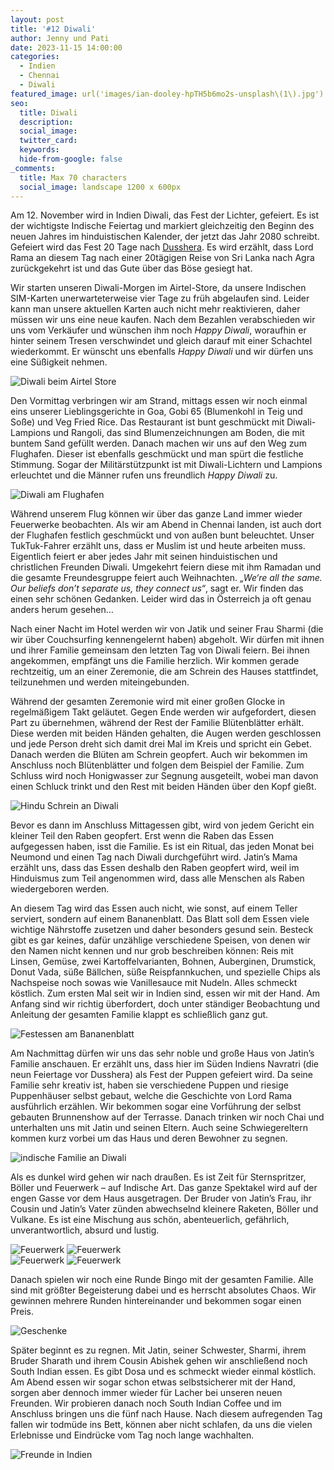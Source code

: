 ```yaml
---
layout: post
title: '#12 Diwali'
author: Jenny und Pati
date: 2023-11-15 14:00:00
categories:
  - Indien
  - Chennai
  - Diwali
featured_image: url('images/ian-dooley-hpTH5b6mo2s-unsplash\(1\).jpg')
seo:
  title: Diwali
  description:
  social_image:
  twitter_card:
  keywords:
  hide-from-google: false
_comments:
  title: Max 70 characters
  social_image: landscape 1200 x 600px
---
```

Am 12. November wird in Indien Diwali, das Fest der Lichter, gefeiert. Es ist der wichtigste Indische Feiertag und markiert gleichzeitig den Beginn des neuen Jahres im hinduistischen Kalender, der jetzt das Jahr 2080 schreibt. Gefeiert wird das Fest 20 Tage nach [Dusshera](2023-10-26-jaipur). Es wird erzählt, dass Lord Rama an diesem Tag nach einer 20tägigen Reise von Sri Lanka nach Agra zurückgekehrt ist und das Gute über das Böse gesiegt hat. 

Wir starten unseren Diwali-Morgen im Airtel-Store, da unsere Indischen SIM-Karten unerwarteterweise vier Tage zu früh abgelaufen sind. Leider kann man unsere aktuellen Karten auch nicht mehr reaktivieren, daher müssen wir uns eine neue kaufen. Nach dem Bezahlen verabschieden wir uns vom Verkäufer und wünschen ihm noch *Happy Diwali*, woraufhin er hinter seinem Tresen verschwindet und gleich darauf mit einer Schachtel wiederkommt. Er wünscht uns ebenfalls *Happy Diwali* und wir dürfen uns eine Süßigkeit nehmen.

<div class="img1">
 	<img src="/images/diary/indien/diwali/diwali-5.jpg" alt="Diwali beim Airtel Store">
</div>

Den Vormittag verbringen wir am Strand, mittags essen wir noch einmal eins unserer Lieblingsgerichte in Goa, Gobi 65 (Blumenkohl in Teig und Soße) und Veg Fried Rice. Das Restaurant ist bunt geschmückt mit Diwali-Lampions und Rangoli, das sind Blumenzeichnungen am Boden, die mit buntem Sand gefüllt werden. Danach machen wir uns auf den Weg zum Flughafen. Dieser ist ebenfalls geschmückt und man spürt die festliche Stimmung. Sogar der Militärstützpunkt ist mit Diwali-Lichtern und Lampions erleuchtet und die Männer rufen uns freundlich *Happy Diwali* zu. 

<div class="img1">
 	<img src="/images/diary/indien/diwali/diwali-10.jpg" alt="Diwali am Flughafen">
</div>

Während unserem Flug können wir über das ganze Land immer wieder Feuerwerke beobachten. Als wir am Abend in Chennai landen, ist auch dort der Flughafen festlich geschmückt und von außen bunt beleuchtet. Unser TukTuk-Fahrer erzählt uns, dass er Muslim ist und heute arbeiten muss. Eigentlich feiert er aber jedes Jahr mit seinen hinduistischen und christlichen Freunden Diwali. Umgekehrt feiern diese mit ihm Ramadan und die gesamte Freundesgruppe feiert auch Weihnachten. *„We‘re all the same. Our beliefs don’t separate us, they connect us“*, sagt er. Wir finden das einen sehr schönen Gedanken. Leider wird das in Österreich ja oft genau anders herum gesehen…

Nach einer Nacht im Hotel werden wir von Jatik und seiner Frau Sharmi (die wir über Couchsurfing kennengelernt haben) abgeholt. Wir dürfen mit ihnen und ihrer Familie gemeinsam den letzten Tag von Diwali feiern. Bei ihnen angekommen, empfängt uns die Familie herzlich. Wir kommen gerade rechtzeitig, um an einer Zeremonie, die am Schrein des Hauses stattfindet, teilzunehmen und werden miteingebunden.

Während der gesamten Zeremonie wird mit einer großen Glocke in regelmäßigem Takt geläutet. Gegen Ende werden wir aufgefordert, diesen Part zu übernehmen, während der Rest der Familie Blütenblätter erhält. Diese werden mit beiden Händen gehalten, die Augen werden geschlossen und jede Person dreht sich damit drei Mal im Kreis und spricht ein Gebet. Danach werden die Blüten am Schrein geopfert. Auch wir bekommen im Anschluss noch Blütenblätter und folgen dem Beispiel der Familie. Zum Schluss wird noch Honigwasser zur Segnung ausgeteilt, wobei man davon einen Schluck trinkt und den Rest mit beiden Händen über den Kopf gießt.

<div class="img1">
 	<img src="/images/diary/indien/diwali/diwali-11.jpg" alt="Hindu Schrein an Diwali">
</div>

Bevor es dann im Anschluss Mittagessen gibt, wird von jedem Gericht ein kleiner Teil den Raben geopfert. Erst wenn die Raben das Essen aufgegessen haben, isst die Familie. Es ist ein Ritual, das jeden Monat bei Neumond und einen Tag nach Diwali durchgeführt wird. Jatin’s Mama erzählt uns, dass das Essen deshalb den Raben geopfert wird, weil im Hinduismus zum Teil angenommen wird, dass alle Menschen als Raben wiedergeboren werden.

An diesem Tag wird das Essen auch nicht, wie sonst, auf einem Teller serviert, sondern auf einem Bananenblatt. Das Blatt soll dem Essen viele wichtige Nährstoffe zusetzen und daher besonders gesund sein. Besteck gibt es gar keines, dafür unzählige verschiedene Speisen, von denen wir den Namen nicht kennen und nur grob beschreiben können: Reis mit Linsen, Gemüse, zwei Kartoffelvarianten, Bohnen, Auberginen, Drumstick, Donut Vada, süße Bällchen, süße Reispfannkuchen, und spezielle Chips als Nachspeise noch sowas wie Vanillesauce mit Nudeln. Alles schmeckt köstlich. Zum ersten Mal seit wir in Indien sind, essen wir mit der Hand. Am Anfang sind wir richtig überfordert, doch unter ständiger Beobachtung und Anleitung der gesamten Familie klappt es schließlich ganz gut.

<div class="img1">
 	<img src="/images/diary/indien/diwali/diwali-4.jpg" alt="Festessen am Bananenblatt">
</div>

Am Nachmittag dürfen wir uns das sehr noble und große Haus von Jatin’s Familie anschauen. Er erzählt uns, dass hier im Süden Indiens Navratri (die neun Feiertage vor Dusshera) als Fest der Puppen gefeiert wird. Da seine Familie sehr kreativ ist, haben sie verschiedene Puppen und riesige Puppenhäuser selbst gebaut, welche die Geschichte von Lord Rama ausführlich erzählen. Wir bekommen sogar eine Vorführung der selbst gebauten Brunnenshow auf der Terrasse. Danach trinken wir noch Chai und unterhalten uns mit Jatin und seinen Eltern. Auch seine Schwiegereltern kommen kurz vorbei um das Haus und deren Bewohner zu segnen.

<div class="img1">
 	<img src="/images/diary/indien/diwali/diwali-1.jpg" alt="indische Familie an Diwali">
</div>

Als es dunkel wird gehen wir nach draußen. Es ist Zeit für Sternspritzer, Böller und Feuerwerk – auf Indische Art. Das ganze Spektakel wird auf der engen Gasse vor dem Haus ausgetragen. Der Bruder von Jatin’s Frau, ihr Cousin und Jatin’s Vater zünden abwechselnd kleinere Raketen, Böller und Vulkane. Es ist eine Mischung aus schön, abenteuerlich, gefährlich, unverantwortlich, absurd und lustig. 

<div class="img2">
 	<img src="/images/diary/indien/diwali/diwali-3.jpg" alt="Feuerwerk">
  <img src="/images/diary/indien/diwali/diwali-8.jpg" alt="Feuerwerk">
</div>
<div class="img2">
 	<img src="/images/diary/indien/diwali/diwali-7.jpg" alt="Feuerwerk">
  <img src="/images/diary/indien/diwali/diwali-6.jpg" alt="Feuerwerk">
</div>


Danach spielen wir noch eine Runde Bingo mit der gesamten Familie. Alle sind mit größter Begeisterung dabei und es herrscht absolutes Chaos. Wir gewinnen mehrere Runden hintereinander und bekommen sogar einen Preis.

<div class="img1">
 	<img src="/images/diary/indien/diwali/diwali-9.jpg" alt="Geschenke">
</div>

Später beginnt es zu regnen. Mit Jatin, seiner Schwester, Sharmi, ihrem Bruder Sharath und ihrem Cousin Abishek gehen wir anschließend noch South Indian essen. Es gibt Dosa und es schmeckt wieder einmal köstlich. Am Abend essen wir sogar schon etwas selbstsicherer mit der Hand, sorgen aber dennoch immer wieder für Lacher bei unseren neuen Freunden. Wir probieren danach noch South Indian Coffee und im Anschluss bringen uns die fünf nach Hause. Nach diesem aufregenden Tag fallen wir todmüde ins Bett, können aber nicht schlafen, da uns die vielen Erlebnisse und Eindrücke vom Tag noch lange wachhalten. 

<div class="img1">
 	<img src="/images/diary/indien/diwali/diwali-2.jpg" alt="Freunde in Indien">
</div>